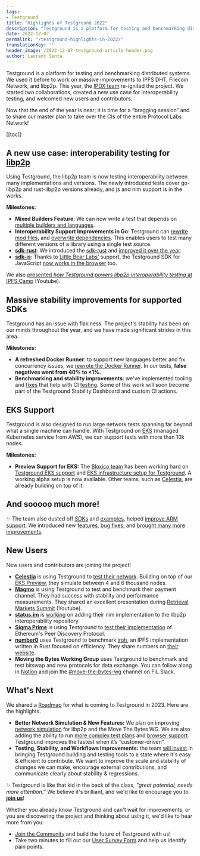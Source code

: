 ```yaml
---
tags:
- Testground
title: "Highlights of Testground 2022"
description: "Testground is a platform for testing and benchmarking distributed systems. This year, the IPDX team re-ignited the project."
date: 2022-12-07
permalink: "/testground-highlights-in-2022/"
translationKey: ''
header_image: /2022-12-07-testground-article-header.png
author: Laurent Senta
---
```


Testground is a platform for testing and benchmarking distributed systems. We used it before to work on massive improvements to IPFS DHT, Filecoin Network, and libp2p. This year, the [IPDX team](https://pl-strflt.notion.site/IPDX-122073392dce454e9ca4b87231034483) re-ignited the project. We started two collaborations, created a new use case for interoperability testing, and welcomed new users and contributors.

Now that the end of the year is near; it is time for a “bragging session” and to share our master plan to take over the CIs of the entire Protocol Labs Network!

[[toc]]

## A new use case: interoperability testing for [libp2p](https://libp2p.io/)

Using Testground, the libp2p team is now testing interoperability between many implementations and versions. The newly introduced tests cover go-libp2p and rust-libp2p versions already, and js and nim support is in the works.

**Milestones:**

- **Mixed Builders Feature**: We can now write a test that depends on [multiple builders and languages](https://github.com/testground/testground/pull/1367).
- **Interoperability Support Improvements in Go**: Testground can [rewrite mod files](https://github.com/testground/testground/pull/1338), and [overwrite dependencies](https://github.com/testground/testground/pull/1338). This enables users to test many different versions of a library using a single test source.
- [**sdk-rust**](https://github.com/testground/sdk-rust): We introduced the [sdk-rust](https://github.com/testground/testground/pull/1287) and [improved it over the year](https://github.com/testground/sdk-rust/pulls?q=is%3Apr+is%3Aclosed).
- [**sdk-js**](https://github.com/testground/sdk-js): Thanks to [Little Bear Labs’](https://littlebearlabs.io/) support, the Testground SDK for JavaScript [now works in the browser](https://github.com/testground/sdk-js/pull/26) too.

We also [presented _how Testground powers libp2p interoperability testing_ at IPFS Camp](https://www.youtube.com/watch?v=b2SkC4dYV-A) (Youtube).

## Massive stability improvements for supported SDKs

Testground has an issue with flakiness. The project's stability has been on our minds throughout the year, and we have made significant strides in this area.

**Milestones:**

- **A refreshed Docker Runner**: to support new languages better and fix concurrency issues, we [rewrote the Docker Runner](https://github.com/testground/testground/pull/1407#issuecomment-1203853804). In our tests, **false negatives went from 40% to <1%.**
- **Benchmarking and stability improvements:** we've implemented tooling and [fixes](https://github.com/testground/testground/pull/1421) that help with CI [testing](https://github.com/libp2p/test-plans/pulls?q=is%3Apr+is%3Amerged+merged%3A%3E%3D2022-01-01). Some of this work will soon become part of the Testground Stability Dashboard and custom CI actions.

## EKS Support

Testground is also designed to run large network tests spanning far beyond what a single machine can handle. With Testground on [EKS](https://aws.amazon.com/eks/) (managed Kubernetes service from AWS), we can support tests with more than 10k nodes.

**Milestones:**

- **Preview Support for EKS:** The [Bloxico team](https://bloxico.com/) has been working hard on [Testground EKS support](https://github.com/testground/testground/pull/1350) and [EKS infrastructure setup for Testground](https://github.com/testground/infra/pull/78). A working alpha setup is now available. Other teams, such as [Celestia](https://celestia.org/), are already building on top of it.

## And sooooo much more!

✨  The team also dusted off [SDKs](https://github.com/testground/sdk-js/pull/22) and [examples](https://github.com/testground/testground/pull/1306), helped [improve ARM support](https://github.com/testground/testground/pull/1372). We introduced new [features](https://github.com/testground/testground/pull/1481), [bug fixes](https://github.com/testground/testground/pull/1321), and [brought many more improvements](https://github.com/testground/testground/pulls?q=is%3Apr+is%3Aclosed+merged%3A%3E2022-01-01+).
    

## New Users

New users and contributors are joining the project!

- [**Celestia**](https://celestia.org/) is using Testground to [test their network](https://github.com/celestiaorg/test-infra). Building on top of our [EKS Preview](#eks-preview), they simulate between 4 and 6 thousand nodes.
- [**Magmo**](https://magmo.com/) is using Testground to test and benchmark their payment channel. They had success with stability and performance measurements. They shared an excellent presentation during [Retrieval Markets Summit](https://www.youtube.com/watch?v=xYn8Evkrs30) (Youtube).
- [**status.im**](https://status.im/) is [working](https://github.com/libp2p/test-plans/pull/70) on adding their nim implementation to the libp2p interoperability repository.
- [**Sigma Prime**](https://sigmaprime.io/) is using Testground to [test their implementation](https://github.com/ackintosh/discv5-testground) of Ethereum's Peer Discovery Protocol.
- [**number0**](https://n0.computer/) uses Testground to benchmark [iroh](https://iroh.computer/), an IPFS implementation written in Rust focused on efficiency. They share numbers on [their website](https://iroh.computer/).
- **Moving the Bytes Working Group** uses Testground to benchmark and test bitswap and new protocols for data exchange. You can follow along in [Notion](https://www.notion.so/MTB-WG-Meeting-1-cfeed84309894936bd652f1b47f3221a) and join the [#move-the-bytes-wg](https://filecoinproject.slack.com/archives/C04A22DCQCF) channel on FIL Slack.

## What's Next

We shared a [Roadmap](https://github.com/testground/testground/blob/master/ROADMAP.md) for what is coming to Testground in 2023. Here are the highlights.

- **Better Network Simulation & New Features:** We plan on improving [network simulation](https://github.com/testground/testground/issues/1488) for libp2p and the Move The Bytes WG. We are also adding the ability to run [more complex test plans](https://github.com/testground/testground/issues/1493) and [browser support](https://github.com/testground/testground/issues/1386). Testground improves the fastest when it’s “customer-driven”.
- **Testing, Stability, and Workflows Improvements:** the team [will invest](https://github.com/testground/testground/issues/1512) in bringing Testground building and testing tools to a state where it's easy & efficient to contribute. We want to improve the scale and stability of changes we can make, encourage external contributions, and communicate clearly about stability & regressions.

<div class="blog type-rich block w-full p-6 bg-white border border-gray-200 rounded-lg shadow-md dark:bg-gray-800 dark:border-gray-700">

✨ Testground is like that kid in the back of the class, *"great potential, needs more attention.”* We believe it's brilliant, and we'd like to encourage you to [**join us**](https://docs.testground.ai/v/master/table-of-contents/readme/community)!

Whether you already know Testground and can't wait for improvements, or you are discovering the project and thinking about using it, we'd like to hear more from you:

- [Join the Community](https://docs.testground.ai/v/master/table-of-contents/readme/community) and build the future of Testground with us!
- Take two minutes to fill out our [User Survey Form](https://docs.google.com/forms/d/e/1FAIpQLScnsIVq2c6nLqchStzX78LyaZxo5CiIJUviMcMuYBz2QdpdMw/viewform) and help us identify pain points.

</div>
